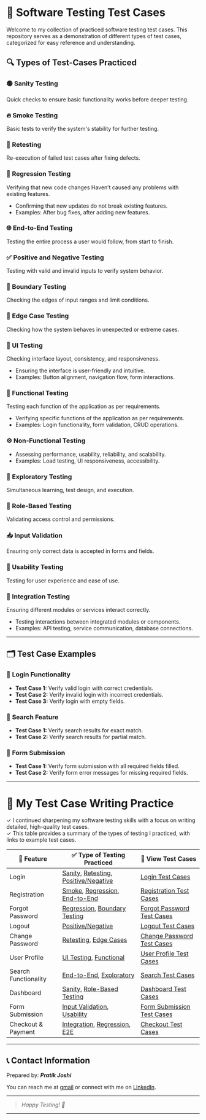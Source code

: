 # 📝 Software Testing Test Cases

Welcome to my collection of practiced software testing test cases. This repository serves as a demonstration of different types of test cases, categorized for easy reference and understanding.

## 🔍 Types of Test-Cases Practiced

### 🟢 Sanity Testing
Quick checks to ensure basic functionality works before deeper testing.

### 🔥 Smoke Testing
Basic tests to verify the system's stability for further testing.

### 🔁 Retesting
Re-execution of failed test cases after fixing defects.

### 🔄 Regression Testing
Verifying that new code changes Haven’t caused any problems with existing features.
* Confirming that new updates do not break existing features.
* Examples: After bug fixes, after adding new features.

### 🌐 End-to-End Testing
Testing the entire process a user would follow, from start to finish.

### ✅ Positive and Negative Testing
Testing with valid and invalid inputs to verify system behavior.

### 📐 Boundary Testing
Checking the edges of input ranges and limit conditions.

### 🎯 Edge Case Testing
Checking how the system behaves in unexpected or extreme cases.

### 🎨 UI Testing
Checking interface layout, consistency, and responsiveness.
* Ensuring the interface is user-friendly and intuitive.
* Examples: Button alignment, navigation flow, form interactions.


### 🧩 Functional Testing
Testing each function of the application as per requirements.
* Verifying specific functions of the application as per requirements.
* Examples: Login functionality, form validation, CRUD operations.

### ⚙️ Non-Functional Testing
  * Assessing performance, usability, reliability, and scalability.
  * Examples: Load testing, UI responsiveness, accessibility.

### 🧪 Exploratory Testing
Simultaneous learning, test design, and execution.

### 👥 Role-Based Testing
Validating access control and permissions.

### 📥 Input Validation
Ensuring only correct data is accepted in forms and fields.

### 🧠 Usability Testing
Testing for user experience and ease of use.

### 🔗 Integration Testing
Ensuring different modules or services interact correctly.
* Testing interactions between integrated modules or components.
* Examples: API testing, service communication, database connections.

---

## 🗂 **Test Case Examples**

### 📌 **Login Functionality**

* **Test Case 1:** Verify valid login with correct credentials.
* **Test Case 2:** Verify invalid login with incorrect credentials.
* **Test Case 3:** Verify login with empty fields.

### 📌 **Search Feature**

* **Test Case 1:** Verify search results for exact match.
* **Test Case 2:** Verify search results for partial match.

### 📌 **Form Submission**

* **Test Case 1:** Verify form submission with all required fields filled.
* **Test Case 2:** Verify form error messages for missing required fields.

---



# 🧪 My Test Case Writing Practice 

✓ I continued sharpening my software testing skills with a focus on writing detailed, high-quality test cases. <br>
✓ This table provides a summary of the types of testing I practiced, with links to example test cases.

| 🚀 Feature              | ✅ Type of Testing Practiced                                               | 🔗 View Test Cases                                      |
|------------------------|---------------------------------------------------------------------------|--------------------------------------------------------|
| Login                  | [Sanity](https://pratiks-desk.site/test-cases/form/login_testcases/#sanity-testing), [Retesting](https://pratiks-desk.site/test-cases/form/login_testcases/#retesting), [Positive/Negative](https://pratiks-desk.site/test-cases/form/login_testcases/#positive-testcases)     | [Login Test Cases](https://pratiks-desk.site/test-cases/form/login_testcases/#testcases)                |
| Registration           | [Smoke](https://pratiks-desk.site/test-cases/form/registration_testcases/#smoke-testing), [Regression](https://pratiks-desk.site/test-cases/form/registration_testcases/#regression-testing), [End-to-End](https://pratiks-desk.site/test-cases/form/registration_testcases/#end-to-end-testing) | [Registration Test Cases](https://pratiks-desk.site/test-cases/form/registration_testcases/#testcases)  |
| Forgot Password        | [Regression](https://pratiks-desk.site/test-cases/form/registration_testcases/#regression), [Boundary Testing](https://pratiks-desk.site/test-cases/form/registration_testcases/#boundary-testing)          | [Forgot Password Test Cases](https://pratiks-desk.site/test-cases/form/registration_testcases/#testcases)     |
| Logout                 | [Positive/Negative](https://pratiks-desk.site/test-cases/form/registration_testcases/#positive-testing)                        | [Logout Test Cases](https://pratiks-desk.site/test-cases/form/registration_testcases/#testcases)              |
| Change Password        | [Retesting](https://pratiks-desk.site/test-cases/form/registration_testcases/#retesting), [Edge Cases](https://pratiks-desk.site/test-cases/form/registration_testcases/#edge-case-testing)                  | [Change Password Test Cases](https://pratiks-desk.site/test-cases/form/registration_testcases/#testcases/)     |
| User Profile           | [UI Testing](https://pratiks-desk.site/test-cases/form/registration_testcases/#ui-testing), [Functional](https://pratiks-desk.site/test-cases/form/registration_testcases/#functional-testing)               | [User Profile Test Cases](https://pratiks-desk.site/test-cases/form/registration_testcases/#testcases)       |
| Search Functionality   | [End-to-End](https://pratiks-desk.site/test-cases/form/registration_testcases/#end-to-end-testing), [Exploratory](https://pratiks-desk.site/test-cases/form/registration_testcases/#exploratory-testing)     | [Search Test Cases](https://pratiks-desk.site/test-cases/form/registration_testcases/#testcases)              |
| Dashboard              | [Sanity](https://pratiks-desk.site/test-cases/form/registration_testcases/#sanity-testing), [Role-Based Testing](https://pratiks-desk.site/test-cases/form/registration_testcases/#role-based-testing)       | [Dashboard Test Cases](https://pratiks-desk.site/test-cases/form/registration_testcases/#testcases/)        |
| Form Submission        | [Input Validation](https://pratiks-desk.site/test-cases/form/registration_testcases/#input-validation), [Usability](https://pratiks-desk.site/test-cases/form/registration_testcases/#usability-testing)     | [Form Submission Test Cases](https://pratiks-desk.site/test-cases/form/registration_testcases/testcases/)       |
| Checkout & Payment     | [Integration](https://pratiks-desk.site/test-cases/form/registration_testcases/#integration-testing), [Regression](https://pratiks-desk.site/test-cases/form/registration_testcases/#regression), [E2E](https://pratiks-desk.site/test-cases/form/registration_testcases/#end-to-end-testing) | [Checkout Test Cases](https://pratiks-desk.site/test-cases/form/registration_testcases/#testcases/)          |

---
## 📞 **Contact Information**

Prepared by: ***Pratik Joshi***

You can reach me at [gmail](mailto:connect.pratikjoshi@gmail.com) or connect with me on [LinkedIn](https://www.linkedin.com/in/pratiks-desk/).

---
> *Happy Testing! 🚀*
---


